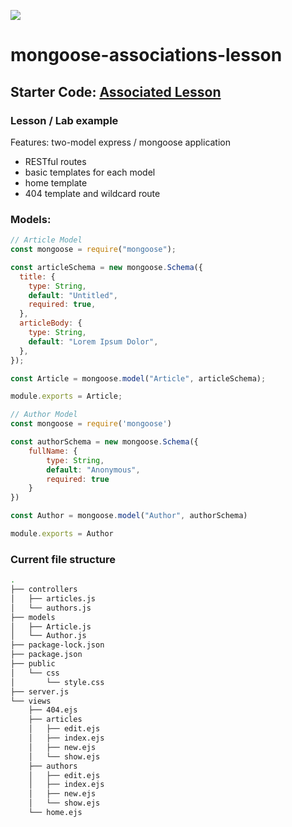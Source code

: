 ![](https://ga-dash.s3.amazonaws.com/production/assets/logo-9f88ae6c9c3871690e33280fcf557f33.png)
# mongoose-associations-lesson
## Starter Code: [Associated Lesson](https://git.generalassemb.ly/seir-1213/Mongoose-CRUD-Lessons/blob/master/04_model_associations.md)
### Lesson / Lab example

Features:
two-model express / mongoose application
- RESTful routes
- basic templates for each model
- home template
- 404 template and wildcard route

### Models:

```js
// Article Model 
const mongoose = require("mongoose");

const articleSchema = new mongoose.Schema({
  title: {
    type: String,
    default: "Untitled",
    required: true,
  },
  articleBody: {
    type: String,
    default: "Lorem Ipsum Dolor",
  },
});

const Article = mongoose.model("Article", articleSchema);

module.exports = Article;


```

```js
// Author Model 
const mongoose = require('mongoose')

const authorSchema = new mongoose.Schema({
    fullName: {
        type: String,
        default: "Anonymous",
        required: true
    }
})

const Author = mongoose.model("Author", authorSchema)

module.exports = Author


```
### __Current file structure__
```bash
.
├── controllers
│   ├── articles.js
│   └── authors.js
├── models
│   ├── Article.js
│   └── Author.js
├── package-lock.json
├── package.json
├── public
│   └── css
│       └── style.css
├── server.js
└── views
    ├── 404.ejs
    ├── articles
    │   ├── edit.ejs
    │   ├── index.ejs
    │   ├── new.ejs
    │   └── show.ejs
    ├── authors
    │   ├── edit.ejs
    │   ├── index.ejs
    │   ├── new.ejs
    │   └── show.ejs
    └── home.ejs

```
